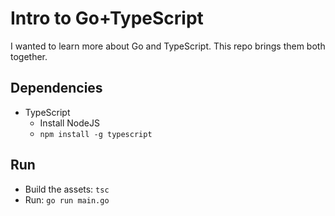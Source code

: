 # Intro to Go+TypeScript

I wanted to learn more about Go and TypeScript.
This repo brings them both together.

## Dependencies

* TypeScript
  * Install NodeJS
  * `npm install -g typescript`

## Run

* Build the assets: `tsc`
* Run: `go run main.go`
